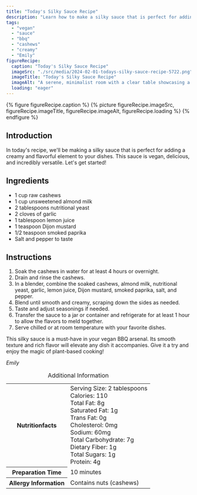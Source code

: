 ```yaml
---
title: "Today's Silky Sauce Recipe"
description: "Learn how to make a silky sauce that is perfect for adding a creamy and flavorful element to your dishes. This vegan sauce is versatile and delicious!"
tags:
  - "vegan"
  - "sauce"
  - "bbq"
  - "cashews"
  - "creamy"
  - "Emily"
figureRecipe: 
  caption: "Today's Silky Sauce Recipe"
  imageSrc: "./src/media/2024-02-01-todays-silky-sauce-recipe-5722.png"
  imageTitle: "Today's Silky Sauce Recipe"
  imageAlt: "A serene, minimalist room with a clear table showcasing a modest-sized dish topped with creamy vegan BBQ sauce, inviting the viewer to taste the plant-based culinary masterpiece."
  loading: "eager"
---
```


{% figure figureRecipe.caption %}
{% picture figureRecipe.imageSrc, figureRecipe.imageTitle, figureRecipe.imageAlt, figureRecipe.loading %}
{% endfigure %}

## Introduction

In today's recipe, we'll be making a silky sauce that is perfect for adding a creamy and flavorful element to your dishes. This sauce is vegan, delicious, and incredibly versatile. Let's get started!

## Ingredients

- 1 cup raw cashews
- 1 cup unsweetened almond milk
- 2 tablespoons nutritional yeast
- 2 cloves of garlic
- 1 tablespoon lemon juice
- 1 teaspoon Dijon mustard
- 1/2 teaspoon smoked paprika
- Salt and pepper to taste

## Instructions

1. Soak the cashews in water for at least 4 hours or overnight.
2. Drain and rinse the cashews.
3. In a blender, combine the soaked cashews, almond milk, nutritional yeast, garlic, lemon juice, Dijon mustard, smoked paprika, salt, and pepper.
4. Blend until smooth and creamy, scraping down the sides as needed.
5. Taste and adjust seasonings if needed.
6. Transfer the sauce to a jar or container and refrigerate for at least 1 hour to allow the flavors to meld together.
7. Serve chilled or at room temperature with your favorite dishes.

This silky sauce is a must-have in your vegan BBQ arsenal. Its smooth texture and rich flavor will elevate any dish it accompanies. Give it a try and enjoy the magic of plant-based cooking!

*Emily*

<table><caption class='sr-only'>Additional Information</caption><tr><th>Nutritionfacts</th><td>Serving Size: 2 tablespoons<br />
Calories: 110<br />
Total Fat: 8g<br />
Saturated Fat: 1g<br />
Trans Fat: 0g<br />
Cholesterol: 0mg<br />
Sodium: 60mg<br />
Total Carbohydrate: 7g<br />
Dietary Fiber: 1g<br />
Total Sugars: 1g<br />
Protein: 4g&nbsp;</td></tr><tr><th>Preparation Time</th><td>10 minutes&nbsp;</td></tr><tr><th>Allergy Information</th><td>Contains nuts (cashews)&nbsp;</td></tr></table>

